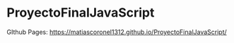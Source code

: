 # ProyectoFinalJavaScript
GIthub Pages:
https://matiascoronel1312.github.io/ProyectoFinalJavaScript/
